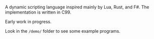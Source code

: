 A dynamic scripting language inspired mainly by Lua, Rust, and F#. The implementation is written in C99.

Early work in progress.

Look in the `/demo/` folder to see
some example programs.
